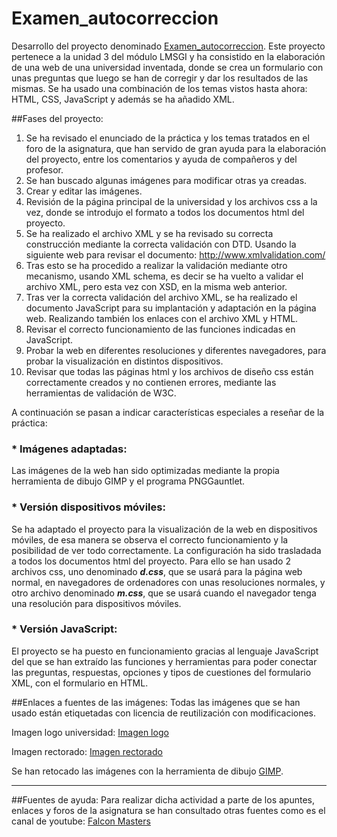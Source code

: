 # Examen_autocorreccion

Desarrollo del proyecto denominado [Examen_autocorreccion](https://github.com/javig2016/Examen_autocorreccion). Este proyecto pertenece a la unidad 3 del módulo LMSGI y ha consistido en la elaboración de una web de una universidad inventada, donde se crea un formulario con unas preguntas que luego se han de corregir y dar los resultados de las mismas.
Se ha usado una combinación de los temas vistos hasta ahora: HTML, CSS, JavaScript y además se ha añadido XML.

##Fases del proyecto:

1. Se ha revisado el enunciado de la práctica y los temas tratados en el foro de la asignatura, que han servido de gran ayuda para la elaboración del proyecto, entre los comentarios y ayuda de compañeros y del profesor.
2. Se han buscado algunas imágenes para modificar otras ya creadas.
3. Crear y editar las imágenes.
4. Revisión de la página principal de la universidad y los archivos css a la vez, donde se introdujo el formato a todos los documentos html del proyecto.
5. Se ha realizado el archivo XML y se ha revisado su correcta construcción mediante la correcta validación con DTD. Usando la siguiente web para revisar el documento: http://www.xmlvalidation.com/
6. Tras esto se ha procedido a realizar la validación mediante otro mecanismo, usando XML schema, es decir se ha vuelto a validar el archivo XML, pero esta vez con XSD, en la misma web anterior.
7. Tras ver la correcta validación del archivo XML, se ha realizado el documento JavaScript para su implantación y adaptación en la página web. Realizando también los enlaces con el archivo XML y HTML.
8. Revisar el correcto funcionamiento de las funciones indicadas en JavaScript.
9. Probar la web en diferentes resoluciones y diferentes navegadores, para probar la visualización en distintos dispositivos.
10. Revisar que todas las páginas html y los archivos de diseño css están correctamente creados y no contienen errores, mediante las herramientas de validación de W3C.

A continuación se pasan a indicar características especiales a reseñar de la práctica:
### * Imágenes adaptadas:
Las imágenes de la web han sido optimizadas mediante la propia herramienta de dibujo GIMP y el programa PNGGauntlet.

### * Versión dispositivos móviles:
Se ha adaptado el proyecto para la visualización de la web en dispositivos móviles, de esa manera se observa el correcto funcionamiento y la posibilidad de ver todo correctamente.
La configuración ha sido trasladada a todos los documentos html del proyecto.
Para ello se han usado 2 archivos css, uno denominado *__d.css__*, que se usará para la página web normal, en navegadores de ordenadores con unas resoluciones normales, y otro archivo denominado *__m.css__*, que se usará cuando el navegador tenga una resolución para dispositivos móviles.

### * Versión JavaScript:
El proyecto se ha puesto en funcionamiento gracias al lenguaje JavaScript del que se han extraído  las funciones y herramientas para poder conectar las preguntas, respuestas, opciones y tipos de cuestiones del formulario XML, con el formulario en HTML.

##Enlaces a fuentes de las imágenes:
Todas las imágenes que se han usado están etiquetadas con licencia de reutilización con modificaciones.

Imagen logo universidad:
[Imagen logo](http://res.freestockphotos.biz/pictures/16/16246-illustration-of-a-graduation-cap-pv.png)

Imagen rectorado:
[Imagen rectorado](https://s.iha.com/2556200015384/Alquiler-vacaciones-encanto-Campos-SEGLES_15.jpegg)


Se han retocado las imágenes con la herramienta de dibujo [GIMP](https://www.gimp.org/).

***
##Fuentes de ayuda:
Para realizar dicha actividad a parte de los apuntes, enlaces y foros de la asignatura se han consultado otras fuentes como es el canal de youtube:
[Falcon Masters](https://www.youtube.com/channel/UCJl1YajcPWTeJNsQhGyMIMg)
